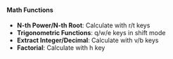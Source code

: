 #### Math Functions

- **N-th Power/N-th Root**: Calculate with r/t keys
- **Trigonometric Functions**: q/w/e keys in shift mode
- **Extract Integer/Decimal**: Calculate with v/b keys
- **Factorial**: Calculate with h key
